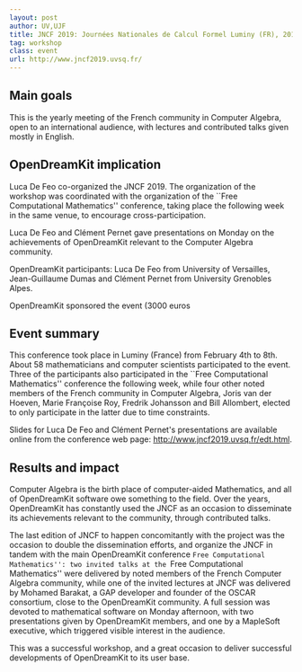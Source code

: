 ```yaml
---
layout: post
author: UV,UJF
title: JNCF 2019: Journées Nationales de Calcul Formel Luminy (FR), 2019-02-04 to 2019-02-08
tag: workshop
class: event
url: http://www.jncf2019.uvsq.fr/
---
```

  
## Main goals

 This is the yearly meeting of the French community in
Computer Algebra, open to an international audience, with lectures and
contributed talks given mostly in English.

## OpenDreamKit implication

 Luca De Feo co-organized the JNCF 2019. The
organization of the workshop was coordinated with the organization of
the ``Free Computational Mathematics'' conference, taking place the
following week in the same venue, to encourage cross-participation.

Luca De Feo and Clément Pernet gave presentations on Monday on the
achievements of OpenDreamKit relevant to the Computer Algebra
community.

OpenDreamKit participants: Luca De Feo from University of Versailles,
Jean-Guillaume Dumas and Clément Pernet from University Grenobles
Alpes.

OpenDreamKit sponsored the event (3000 euros 

## Event summary

 This conference took place in Luminy (France) from
February 4th to 8th. About 58 mathematicians and computer scientists
participated to the event. Three of the participants also participated
in the ``Free Computational Mathematics'' conference the following
week, while four other noted members of the French community in
Computer Algebra, Joris van der Hoeven, Marie Françoise Roy, Fredrik
Johansson and Bill Allombert, elected to only participate in the latter
due to time constraints.

Slides for Luca De Feo and Clément Pernet's presentations are
available online from the conference web page:
http://www.jncf2019.uvsq.fr/edt.html.

## Results and impact

 Computer Algebra is the birth place of
computer-aided Mathematics, and all of OpenDreamKit software owe something to
the field. Over the years, OpenDreamKit has constantly used the JNCF as an
occasion to disseminate its achievements relevant to the community,
through contributed talks.

The last edition of JNCF to happen concomitantly with the project was
the occasion to double the dissemination efforts, and organize the
JNCF in tandem with the main OpenDreamKit conference ``Free Computational
Mathematics'': two invited talks at the ``Free Computational
Mathematics'' were delivered by noted members of the French Computer
Algebra community, while one of the invited lectures at JNCF was
delivered by Mohamed Barakat, a GAP developer and founder of the OSCAR
consortium, close to the OpenDreamKit community. A full session was devoted to
mathematical software on Monday afternoon, with two presentations
given by OpenDreamKit members, and one by a MapleSoft executive, which
triggered visible interest in the audience.

This was a successful workshop, and a great occasion to deliver 
successful developments of OpenDreamKit to its user base.

